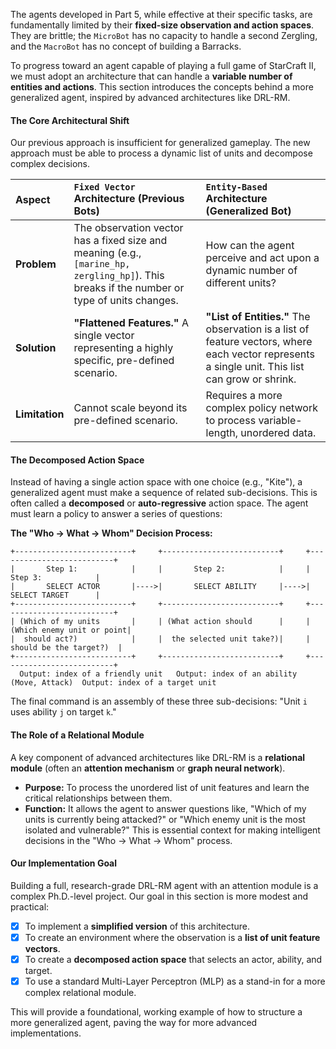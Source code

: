 The agents developed in Part 5, while effective at their specific tasks, are fundamentally limited by their **fixed-size observation and action spaces**. They are brittle; the `MicroBot` has no capacity to handle a second Zergling, and the `MacroBot` has no concept of building a Barracks.

To progress toward an agent capable of playing a full game of StarCraft II, we must adopt an architecture that can handle a **variable number of entities and actions**. This section introduces the concepts behind a more generalized agent, inspired by advanced architectures like DRL-RM.

#### **The Core Architectural Shift**

Our previous approach is insufficient for generalized gameplay. The new approach must be able to process a dynamic list of units and decompose complex decisions.

| Aspect | `Fixed Vector` Architecture (Previous Bots) | `Entity-Based` Architecture (Generalized Bot) |
| :--- | :--- | :--- |
| **Problem** | The observation vector has a fixed size and meaning (e.g., `[marine_hp, zergling_hp]`). This breaks if the number or type of units changes. | How can the agent perceive and act upon a dynamic number of different units? |
| **Solution** | **"Flattened Features."** A single vector representing a highly specific, pre-defined scenario. | **"List of Entities."** The observation is a list of feature vectors, where each vector represents a single unit. This list can grow or shrink. |
| **Limitation** | Cannot scale beyond its pre-defined scenario. | Requires a more complex policy network to process variable-length, unordered data. |

#### **The Decomposed Action Space**

Instead of having a single action space with one choice (e.g., "Kite"), a generalized agent must make a sequence of related sub-decisions. This is often called a **decomposed** or **auto-regressive** action space. The agent must learn a policy to answer a series of questions:

**The "Who -> What -> Whom" Decision Process:**
```
+--------------------------+     +--------------------------+     +--------------------------+
|       Step 1:            |     |       Step 2:            |     |       Step 3:            |
|       SELECT ACTOR       |---->|       SELECT ABILITY     |---->|       SELECT TARGET      |
+--------------------------+     +--------------------------+     +--------------------------+
| (Which of my units       |     | (What action should      |     | (Which enemy unit or point|
|  should act?)            |     |  the selected unit take?)|     |  should be the target?)  |
+--------------------------+     +--------------------------+     +--------------------------+
  Output: index of a friendly unit   Output: index of an ability (Move, Attack)  Output: index of a target unit
```
The final command is an assembly of these three sub-decisions: "Unit `i` uses ability `j` on target `k`."

#### **The Role of a Relational Module**

A key component of advanced architectures like DRL-RM is a **relational module** (often an **attention mechanism** or **graph neural network**).
*   **Purpose:** To process the unordered list of unit features and learn the critical relationships between them.
*   **Function:** It allows the agent to answer questions like, "Which of my units is currently being attacked?" or "Which enemy unit is the most isolated and vulnerable?" This is essential context for making intelligent decisions in the "Who -> What -> Whom" process.

#### **Our Implementation Goal**

Building a full, research-grade DRL-RM agent with an attention module is a complex Ph.D.-level project. Our goal in this section is more modest and practical:

*   [x] To implement a **simplified version** of this architecture.
*   [x] To create an environment where the observation is a **list of unit feature vectors**.
*   [x] To create a **decomposed action space** that selects an actor, ability, and target.
*   [x] To use a standard Multi-Layer Perceptron (MLP) as a stand-in for a more complex relational module.

This will provide a foundational, working example of how to structure a more generalized agent, paving the way for more advanced implementations.
